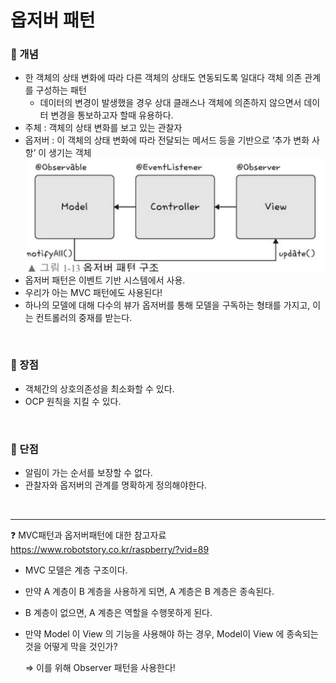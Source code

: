 # 옵저버 패턴

### **📌 개념**

- 한 객체의 상태 변화에 따라 다른 객체의 상태도 연동되도록 일대다 객체 의존 관계를 구성하는 패턴
    - 데이터의 변경이 발생했을 경우 상대 클래스나 객체에 의존하지 않으면서 데이터 변경을 통보하고자 할때 유용하다.
- 주체 : 객체의 상태 변화를 보고 있는 관찰자
- 옵저버 : 이 객체의 상태 변화에 따라 전달되는 메서드 등을 기반으로 ‘추가 변화 사항’ 이 생기는 객체
![옵저버](./image/옵저버.png)
- 옵저버 패턴은 이벤트 기반 시스템에서 사용.
- 우리가 아는 MVC 패턴에도 사용된다!
- 하나의 모델에 대해 다수의 뷰가 옵저버를 통해 모델을 구독하는 형태를 가지고, 이는 컨트롤러의 중재를 받는다.

<br>

### **📎 장점**

- 객체간의 상호의존성을 최소화할 수 있다.
- OCP 원칙을 지킬 수 있다.

<br>

### **📎 단점**

- 알림이 가는 순서를 보장할 수 없다.
- 관찰자와 옵저버의 관계를 명확하게 정의해야한다.

<br>

***
❓ MVC패턴과 옵저버패턴에 대한 참고자료 <br>
https://www.robotstory.co.kr/raspberry/?vid=89

- MVC 모델은 계층 구조이다.
- 만약 A 계층이 B 계층을 사용하게 되면, A 계층은 B 계층은 종속된다.
- B 계층이 없으면, A 계층은 역할을 수행못하게 된다.
- 만약 Model 이 View 의 기능을 사용해야 하는 경우, Model이 View 에 종속되는 것을 어떻게 막을 것인가?
   
    ⇒ 이를 위해 Observer 패턴을 사용한다!
